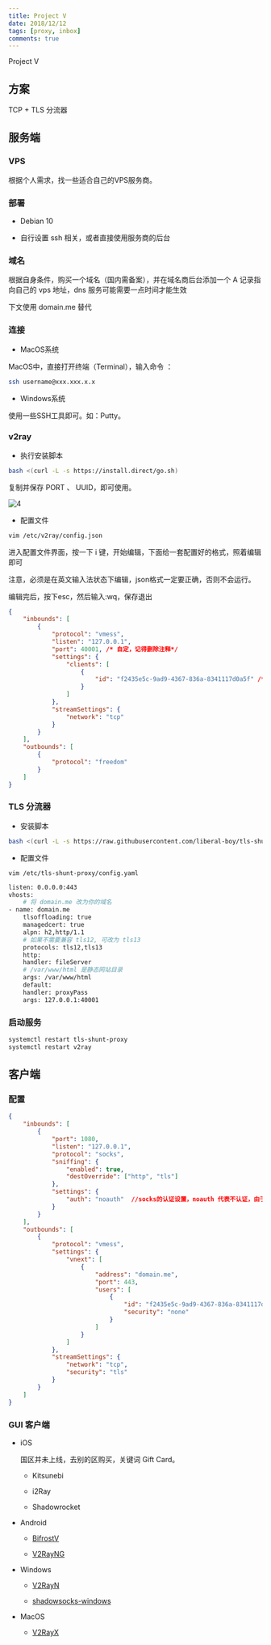 ```yaml
---
title: Project V
date: 2018/12/12
tags: [proxy, inbox]
comments: true
---
```


Project V 
<!--more-->

## 方案

TCP + TLS 分流器


## 服务端

### VPS

根据个人需求，找一些适合自己的VPS服务商。

### 部署

* Debian 10

* 自行设置 ssh 相关，或者直接使用服务商的后台

### 域名

根据自身条件，购买一个域名（国内需备案），并在域名商后台添加一个 A 记录指向自己的 vps 地址，dns 服务可能需要一点时间才能生效

下文使用 domain.me 替代

### 连接

* MacOS系统
    
MacOS中，直接打开终端（Terminal），输入命令 ：

```bash
ssh username@xxx.xxx.x.x
```

* Windows系统

使用一些SSH工具即可。如：Putty。

### v2ray

* 执行安装脚本

```bash
bash <(curl -L -s https://install.direct/go.sh)
```

复制并保存 PORT 、 UUID，即可使用。

![4](https://cdn.jsdelivr.net/gh/skybrim/AllImages@dev/20190314154947.png)

* 配置文件

```bash
vim /etc/v2ray/config.json
```

进入配置文件界面，按一下 i 键，开始编辑，下面给一套配置好的格式，照着编辑即可

注意，必须是在英文输入法状态下编辑，json格式一定要正确，否则不会运行。

编辑完后，按下esc，然后输入:wq，保存退出

```json
{
    "inbounds": [
        {
            "protocol": "vmess",
            "listen": "127.0.0.1",
            "port": 40001, /* 自定，记得删除注释*/
            "settings": {
                "clients": [
                    {
                        "id": "f2435e5c-9ad9-4367-836a-8341117d0a5f" /* 自定，记得删除注释*/
                    }
                ]
            },
            "streamSettings": {
                "network": "tcp"
            }
        }
    ],
    "outbounds": [
        {
            "protocol": "freedom"
        }
    ]
}
```

### TLS 分流器

* 安装脚本

```bash
bash <(curl -L -s https://raw.githubusercontent.com/liberal-boy/tls-shunt-proxy/master/dist/install.sh)
```

* 配置文件

```vim /etc/tls-shunt-proxy/config.yaml```

```bash
listen: 0.0.0.0:443
vhosts:
    # 将 domain.me 改为你的域名
- name: domain.me
    tlsoffloading: true
    managedcert: true
    alpn: h2,http/1.1
    # 如果不需要兼容 tls12, 可改为 tls13
    protocols: tls12,tls13
    http:
    handler: fileServer
    # /var/www/html 是静态网站目录
    args: /var/www/html
    default:
    handler: proxyPass
    args: 127.0.0.1:40001
```

### 启动服务

```bash
systemctl restart tls-shunt-proxy
systemctl restart v2ray
```


## 客户端

### 配置

```json
{
    "inbounds": [
        {
            "port": 1080,
            "listen": "127.0.0.1",
            "protocol": "socks",
            "sniffing": {
                "enabled": true,
                "destOverride": ["http", "tls"]
            },
            "settings": {
                "auth": "noauth"  //socks的认证设置，noauth 代表不认证，由于 socks 通常在客户端使用，所以这里不认证
            }
        }
    ],
    "outbounds": [
        {
            "protocol": "vmess",
            "settings": {
                "vnext": [
                    {
                        "address": "domain.me",
                        "port": 443,
                        "users": [
                            {
                                "id": "f2435e5c-9ad9-4367-836a-8341117d0a5f",
                                "security": "none"
                            }
                        ]
                    }
                ]
            },
            "streamSettings": {
                "network": "tcp",
                "security": "tls"
            }
        }
    ]
}    
```

### GUI 客户端

* iOS

    国区并未上线，去别的区购买，关键词 Gift Card。

    - Kitsunebi

    - i2Ray

    - Shadowrocket

* Android

    - [BifrostV](https://apkpure.com/bifrostv/com.github.dawndiy.bifrostv)

    - [V2RayNG](https://github.com/2dust/v2rayNG)

* Windows

    - [V2RayN](https://github.com/2dust/v2rayN/releases)

    - [shadowsocks-windows](https://github.com/shadowsocks/shadowsocks-windows/releases)

* MacOS

    - [V2RayX](https://github.com/Cenmrev/V2RayX/releases)
